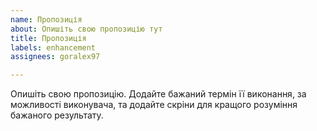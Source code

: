 ```yaml
---
name: Пропозиція
about: Опишіть свою пропозицію тут
title: Пропозиція
labels: enhancement
assignees: goralex97

---
```


Опишіть свою пропозицію.
Додайте бажаний термін її виконання, за можливості виконувача, та додайте скріни для кращого розуміння бажаного результату.
